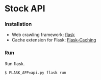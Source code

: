 # Stock API 

### Installation

  - Web crawling framework: [flask](https://scrapy.org/)
  - Cache extension for Flask: [Flask-Caching](https://pythonhosted.org/Flask-Caching/)

### Run

Run flask.

```sh
$ FLASK_APP=api.py flask run
```